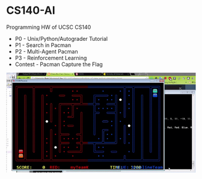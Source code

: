 # CS140-AI
Programming HW of UCSC CS140

* P0 - Unix/Python/Autograder Tutorial
* P1 - Search in Pacman
* P2 - Multi-Agent Pacman
* P3 - Reinforcement Learning
* Contest - Pacman Capture the Flag

![demo gif](./contest-clip.gif)
